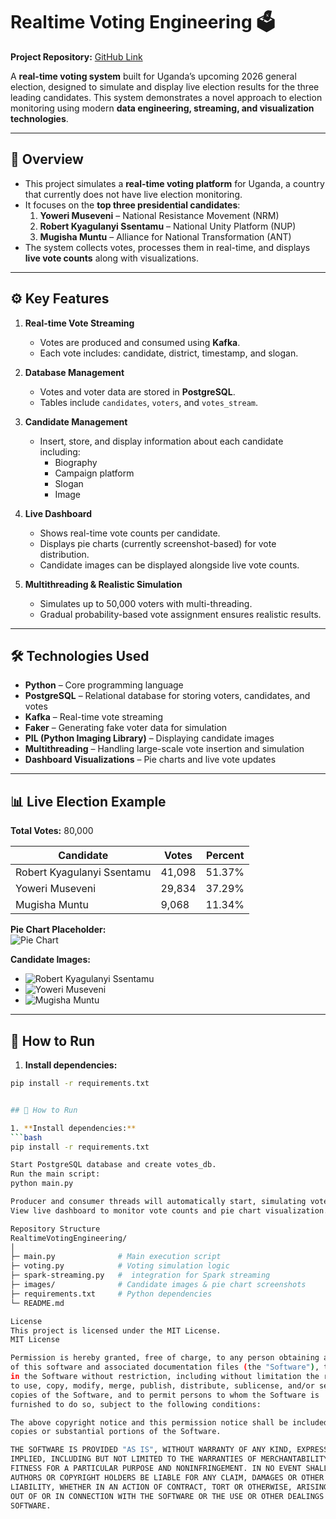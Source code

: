 # Realtime Voting Engineering 🗳️

**Project Repository:** [GitHub Link](https://github.com/Smartlyfe21/RealtimeVotingEngineering.git)  

A **real-time voting system** built for Uganda’s upcoming 2026 general election, designed to simulate and display live election results for the three leading candidates. This system demonstrates a novel approach to election monitoring using modern **data engineering, streaming, and visualization technologies**.  

---

## 📌 Overview

- This project simulates a **real-time voting platform** for Uganda, a country that currently does not have live election monitoring.
- It focuses on the **top three presidential candidates**:  
  1. **Yoweri Museveni** – National Resistance Movement (NRM)  
  2. **Robert Kyagulanyi Ssentamu** – National Unity Platform (NUP)  
  3. **Mugisha Muntu** – Alliance for National Transformation (ANT)  
- The system collects votes, processes them in real-time, and displays **live vote counts** along with visualizations.  

---

## ⚙️ Key Features

1. **Real-time Vote Streaming**  
   - Votes are produced and consumed using **Kafka**.  
   - Each vote includes: candidate, district, timestamp, and slogan.  

2. **Database Management**  
   - Votes and voter data are stored in **PostgreSQL**.  
   - Tables include `candidates`, `voters`, and `votes_stream`.  

3. **Candidate Management**  
   - Insert, store, and display information about each candidate including:  
     - Biography  
     - Campaign platform  
     - Slogan  
     - Image  

4. **Live Dashboard**  
   - Shows real-time vote counts per candidate.  
   - Displays pie charts (currently screenshot-based) for vote distribution.  
   - Candidate images can be displayed alongside live vote counts.  

5. **Multithreading & Realistic Simulation**  
   - Simulates up to 50,000 voters with multi-threading.  
   - Gradual probability-based vote assignment ensures realistic results.  

---

## 🛠️ Technologies Used

- **Python** – Core programming language  
- **PostgreSQL** – Relational database for storing voters, candidates, and votes  
- **Kafka** – Real-time vote streaming  
- **Faker** – Generating fake voter data for simulation  
- **PIL (Python Imaging Library)** – Displaying candidate images  
- **Multithreading** – Handling large-scale vote insertion and simulation  
- **Dashboard Visualizations** – Pie charts and live vote updates  

---

## 📊 Live Election Example

**Total Votes:** 80,000  

| Candidate | Votes | Percent |
|-----------|-------|---------|
| Robert Kyagulanyi Ssentamu | 41,098 | 51.37% |
| Yoweri Museveni | 29,834 | 37.29% |
| Mugisha Muntu | 9,068 | 11.34% |

**Pie Chart Placeholder:**  
![Pie Chart](images/pie_chart_placeholder.png)  

**Candidate Images:**  
- ![Robert Kyagulanyi Ssentamu](images/IMG_NUP_4181.jpg)  
- ![Yoweri Museveni](images/IMG_NRM_4183.jpg)  
- ![Mugisha Muntu](images/IMG_ANT_4179.jpg)  

---

## 🚀 How to Run

1. **Install dependencies:**  
```bash
pip install -r requirements.txt


## 🚀 How to Run

1. **Install dependencies:**  
```bash
pip install -r requirements.txt

Start PostgreSQL database and create votes_db.
Run the main script:
python main.py

Producer and consumer threads will automatically start, simulating votes and streaming them to Kafka.
View live dashboard to monitor vote counts and pie chart visualization.

Repository Structure
RealtimeVotingEngineering/
│
├─ main.py              # Main execution script
├─ voting.py            # Voting simulation logic
├─ spark-streaming.py   #  integration for Spark streaming
├─ images/              # Candidate images & pie chart screenshots
├─ requirements.txt     # Python dependencies
└─ README.md

License
This project is licensed under the MIT License.
MIT License

Permission is hereby granted, free of charge, to any person obtaining a copy
of this software and associated documentation files (the "Software"), to deal
in the Software without restriction, including without limitation the rights
to use, copy, modify, merge, publish, distribute, sublicense, and/or sell
copies of the Software, and to permit persons to whom the Software is
furnished to do so, subject to the following conditions:

The above copyright notice and this permission notice shall be included in all
copies or substantial portions of the Software.

THE SOFTWARE IS PROVIDED "AS IS", WITHOUT WARRANTY OF ANY KIND, EXPRESS OR
IMPLIED, INCLUDING BUT NOT LIMITED TO THE WARRANTIES OF MERCHANTABILITY,
FITNESS FOR A PARTICULAR PURPOSE AND NONINFRINGEMENT. IN NO EVENT SHALL THE
AUTHORS OR COPYRIGHT HOLDERS BE LIABLE FOR ANY CLAIM, DAMAGES OR OTHER
LIABILITY, WHETHER IN AN ACTION OF CONTRACT, TORT OR OTHERWISE, ARISING FROM,
OUT OF OR IN CONNECTION WITH THE SOFTWARE OR THE USE OR OTHER DEALINGS IN THE
SOFTWARE.



